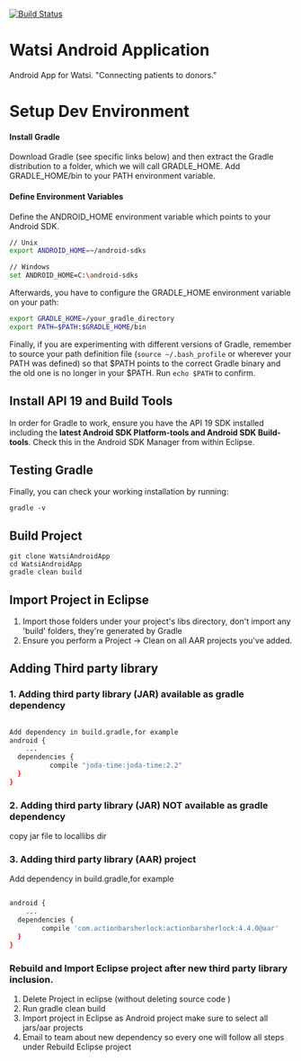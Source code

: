 [![Build Status](https://travis-ci.org/rutvijkumarshah/WatsiAndroidApp.svg?branch=master)](https://travis-ci.org/rutvijkumarshah/WatsiAndroidApp)

Watsi Android Application
===============

Android App for Watsi. "Connecting patients to donors."


# Setup Dev Environment

#### Install Gradle
Download Gradle (see specific links below) and then extract the Gradle distribution to a folder, which we will call GRADLE_HOME. Add GRADLE_HOME/bin to your PATH environment variable.

#### Define Environment Variables

Define the ANDROID_HOME environment variable which points to your Android SDK.

```bash
// Unix
export ANDROID_HOME=~/android-sdks

// Windows
set ANDROID_HOME=C:\android-sdks
```

Afterwards, you have to configure the GRADLE_HOME environment variable on your path:

```bash
export GRADLE_HOME=/your_gradle_directory
export PATH=$PATH:$GRADLE_HOME/bin
```

Finally, if you are experimenting with different versions of Gradle, remember to source your path definition file (`source ~/.bash_profile` or wherever your PATH was defined) so that $PATH points to the correct Gradle binary and the old one is no longer in your $PATH. Run `echo $PATH` to confirm.

## Install API 19 and Build Tools

In order for Gradle to work, ensure you have the API 19 SDK installed including the **latest Android SDK Platform-tools and Android SDK Build-tools**. Check this in the Android SDK Manager from within Eclipse. 

## Testing Gradle

Finally, you can check your working installation by running:

```
gradle -v
```

## Build Project
```
git clone WatsiAndroidApp
cd WatsiAndroidApp
gradle clean build
```

## Import Project in Eclipse
1. Import those folders under your project's libs directory, don't import any 'build' folders, they're generated by Gradle
2. Ensure you perform a Project -> Clean on all AAR projects you've added. 



## Adding Third party library

### 1. Adding third party library (JAR) available as gradle dependency
```bash

Add dependency in build.gradle,for example
android {
	...   
  dependencies {
          compile "joda-time:joda-time:2.2"
  }
}
```

### 2. Adding third party library (JAR) NOT available as gradle dependency
copy jar file to locallibs dir

### 3. Adding third party library (AAR) project
Add dependency in build.gradle,for example
```bash

android {
	...   
  dependencies {
        compile 'com.actionbarsherlock:actionbarsherlock:4.4.0@aar'
  }
}

```

### Rebuild and Import Eclipse project after new third party library inclusion.
1. Delete Project in eclipse (without deleting source code )
2. Run gradle clean build
3. Import project in Eclipse as Android project make sure to select all jars/aar projects
4. Email to team about new dependency so every one will follow all steps under Rebuild Eclipse project
